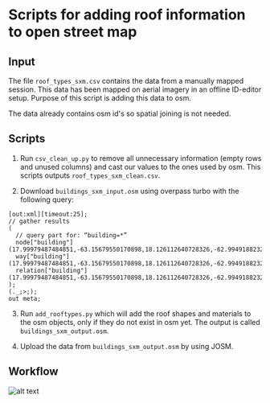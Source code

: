 Scripts for adding roof information to open street map
======================================================

Input
-----
The file `roof_types_sxm.csv` contains the data from a manually mapped session. This data has been mapped on aerial imagery in an offline ID-editor setup. Purpose of this script is adding this data to osm.

The data already contains osm id's so spatial joining is not needed.

Scripts
-------

1. Run `csv_clean_up.py` to remove all unnecessary information (empty rows and unused columns) and cast our values to the ones used by osm. This scripts outputs `roof_types_sxm_clean.csv`.

2. Download `buildings_sxm_input.osm` using overpass turbo with the following query:
```
﻿[out:xml][timeout:25];
// gather results
(
  // query part for: “building=*”
  node["building"](17.99979487484851,-63.15679550170898,18.126112640728326,-62.99491882324219);
  way["building"](17.99979487484851,-63.15679550170898,18.126112640728326,-62.99491882324219);
  relation["building"](17.99979487484851,-63.15679550170898,18.126112640728326,-62.99491882324219);
);
(._;>;);
out meta;
```
3. Run `add_rooftypes.py` which will add the roof shapes and materials to the osm objects, only if they do not exist in osm yet. The output is called `buildings_sxm_output.osm`.

4. Upload the data from `buildings_sxm_output.osm` by using JOSM.

Workflow
-------
![alt text](https://github.com/rodekruis/osm_rooftypes_sxm/blob/master/St_maarten_workflow.png)


